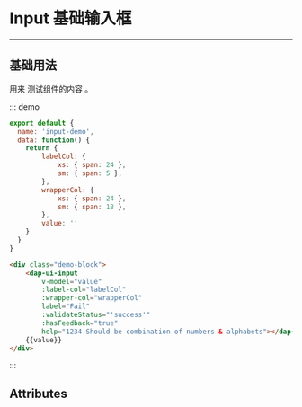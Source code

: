 <!--
 * @Author: DevinShi
 * @Date: 2020-02-06 09:53:06
 * @LastEditors: DevinShi
 * @LastEditTime: 2020-02-23 13:31:24
 * @Description: file content description
 -->
# Input 基础输入框

<!-- {.md} -->

---

<!-- {.md} -->

## 基础用法

<!-- {.md} -->


用来<!-- {.md} --> 测试组件的内容 <!-- {.md} -->。

<input-tel-demo></input-tel-demo>

::: demo

```js
export default {
  name: 'input-demo',
  data: function() {
    return {
        labelCol: {
            xs: { span: 24 },
            sm: { span: 5 },
        },
        wrapperCol: {
            xs: { span: 24 },
            sm: { span: 18 },
        },
        value: ''
    }
  }
}
```
```html
<div class="demo-block">
    <dap-ui-input 
        v-model="value"
        :label-col="labelCol"
        :wrapper-col="wrapperCol"
        label="Fail"
        :validateStatus="'success'"
        :hasFeedback="true"
        help="1234 Should be combination of numbers & alphabets"></dap-ui-input>
    {{value}}
</div>
```

:::

## Attributes

<!-- {.md} -->